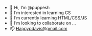 - 👋 Hi, I’m @puppesh
- 👀 I’m interested in learning CS
- 🌱 I’m currently learning HTML/CSS/JS
- 💞️ I’m looking to collaborate on ...
- 📫 Happypdavis@gmail.com

<!---
puppesh/puppesh is a ✨ special ✨ repository because its `README.md` (this file) appears on your GitHub profile.
You can click the Preview link to take a look at your changes.
--->
